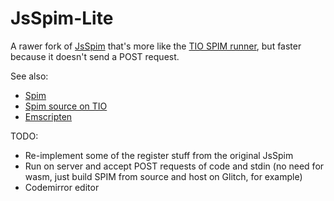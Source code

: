# JsSpim-Lite

A rawer fork of [JsSpim](https://shawnzhong.github.io/JsSpim/) that's more like the [TIO SPIM runner](https://tio.run/#spim), but faster because it doesn't send a POST request.

See also:
- [Spim](http://spimsimulator.sourceforge.net/)
- [Spim source on TIO](https://github.com/TryItOnline/spim)
- [Emscripten](https://emscripten.org/)

TODO:
- Re-implement some of the register stuff from the original JsSpim
- Run on server and accept POST requests of code and stdin (no need for wasm, just build SPIM from source and host on Glitch, for example)
- Codemirror editor
